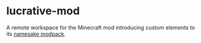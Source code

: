 # lucrative-mod
A remote workspace for the Minecraft mod introducing custom elements to its [namesake modpack](https://www.curseforge.com/minecraft/modpacks/lucrative).
